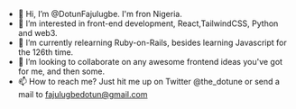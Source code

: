 - 👋 Hi, I’m @DotunFajulugbe. I'm fron Nigeria.
- 👀 I’m interested in front-end development, React,TailwindCSS, Python and web3.
- 🌱 I’m currently relearning Ruby-on-Rails, besides learning Javascript for the 126th time.
- 💞️ I’m looking to collaborate on any awesome frontend ideas you've got for me, and then some.
- 📫 How to reach me? Just hit me up on Twitter @the_dotune or send a mail to fajulugbedotun@gmail.com

<!---
DotunFajulugbe/DotunFajulugbe is a ✨ special ✨ repository because its `README.md` (this file) appears on your GitHub profile.

--->
